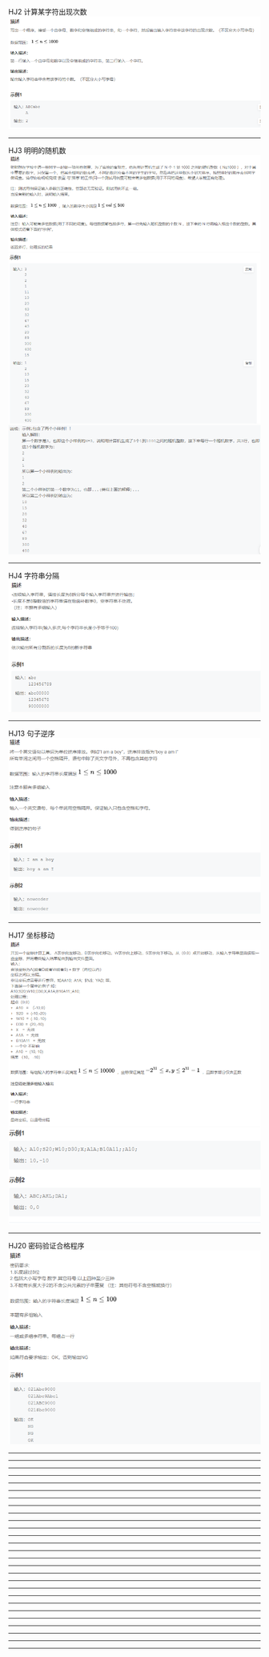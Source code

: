 HJ2 计算某字符出现次数
![img.png](imgs/HJ2.png)
************************************************************************************************************************
HJ3 明明的随机数
![img.png](imgs/HJ3-1.png)
![img.png](imgs/HJ3-2.png)
![img.png](imgs/HJ3-3.png)
************************************************************************************************************************
HJ4 字符串分隔
![img.png](imgs/HJ4.png)
************************************************************************************************************************
HJ13 句子逆序
![img.png](imgs/HJ13.png)
************************************************************************************************************************
HJ17 坐标移动
![img.png](imgs/HJ17-1.png)
![img.png](imgs/HJ17-2.png)
************************************************************************************************************************
HJ20 密码验证合格程序
![img.png](imgs/HJ20.png)
************************************************************************************************************************
************************************************************************************************************************
************************************************************************************************************************
************************************************************************************************************************
************************************************************************************************************************
************************************************************************************************************************
************************************************************************************************************************
************************************************************************************************************************
************************************************************************************************************************
************************************************************************************************************************
************************************************************************************************************************
************************************************************************************************************************
************************************************************************************************************************
************************************************************************************************************************
************************************************************************************************************************
************************************************************************************************************************
************************************************************************************************************************
************************************************************************************************************************
************************************************************************************************************************
************************************************************************************************************************
************************************************************************************************************************
************************************************************************************************************************
************************************************************************************************************************
************************************************************************************************************************
************************************************************************************************************************
************************************************************************************************************************
************************************************************************************************************************